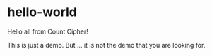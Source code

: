 # hello-world
Hello all from Count Cipher!

This is just a demo.  But ... it is not the demo that you are looking for.
